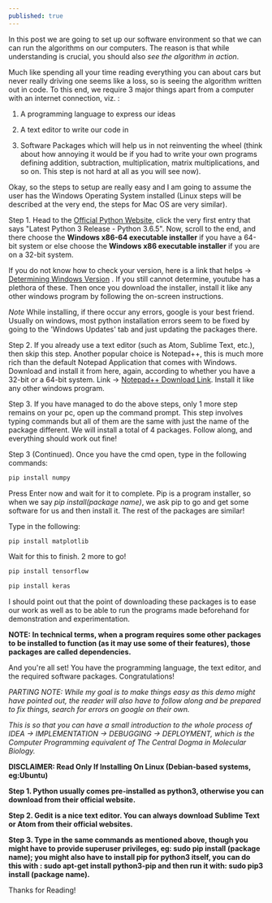 ```yaml
---
published: true
---
```

In this post we are going to set up our software environment so that we can can run the algorithms on our computers. The reason is that while understanding is crucial, you should also *see the algorithm in action*. 

Much like spending all your time reading everything you can about cars but never really driving one seems like a loss, so is seeing the algorithm written out in code. To this end, we require 3 major things apart from a computer with an internet connection, viz. :

1. A programming language to express our ideas

2. A text editor to write our code in

3. Software Packages which will help us in not reinventing the wheel (think about how annoying it would be if you had to write your own programs defining addition, subtraction, multiplication, matrix multiplications, and so on. This step is not hard at all as you will see now).

Okay, so the steps to setup are really easy and I am going to assume the user has the Windows Operating System installed (Linux steps will be described at the very end, the steps for Mac OS are very similar).


Step 1. Head to the [Official Python Website](https://www.python.org/downloads/windows/ "Official Python Website"), click the very first entry that says "Latest Python 3 Release - Python 3.6.5". Now, scroll to the end, and there choose the **Windows x86-64 executable installer** if you have a 64-bit system or else choose the **Windows x86 executable installer** if you are on a 32-bit system. 

If you do not know how to check your version, here is a link that helps -> [Determining Windows Version](https://support.microsoft.com/en-in/help/827218/how-to-determine-whether-a-computer-is-running-a-32-bit-version-or-64) . If you still cannot determine, youtube has a plethora of these. Then once you download the installer, install it like any other windows program by following the on-screen instructions. 

*Note* While installing, if there occur any errors, google is your best friend. Usually on windows, most python installation errors seem to be fixed by going to the 'Windows Updates' tab and just updating the packages there.


Step 2. If you already use a text editor (such as Atom, Sublime Text, etc.), then skip this step. Another popular choice is Notepad++, this is much more rich than the default Notepad Application that comes with Windows. Download and install it from here, again, according to whether you have a 32-bit or a 64-bit system. Link -> [Notepad++ Download Link](https://notepad-plus-plus.org/download/v7.5.6.html). Install it like any other windows program.


Step 3. If you have managed to do the above steps, only 1 more step remains on your pc, open up the command prompt. This step involves typing commands but all of them are the same with just the name of the package different. We will install a total of 4 packages. Follow along, and everything should work out fine!

Step 3 (Continued). Once you have the cmd open, type in the following commands:

```python
pip install numpy
```
Press Enter now and wait for it to complete. Pip is a program installer, so when we say *pip install(package name)*, we ask pip to go and get some software for us and then install it. The rest of the packages are similar!

Type in the following:

```python
pip install matplotlib
```

Wait for this to finish. 2 more to go!

```python
pip install tensorflow
```

```python
pip install keras
```

I should point out that the point of downloading these packages is to ease our work as well as to be able to run the programs made beforehand for demonstration and experimentation.

**NOTE: In technical terms, when a program requires some other packages to be installed to function (as it may use some of their features), those packages are called dependencies.**


And you're all set! You have the programming language, the text editor, and the required software packages. Congratulations!


*PARTING NOTE: While my goal is to make things easy as this demo might have pointed out, the reader will also have to follow along and be prepared to fix things, search for errors on google on their own.* 

*This is so that you can have a small introduction to the whole process of IDEA -> IMPLEMENTATION -> DEBUGGING -> DEPLOYMENT, which is the Computer Programming equivalent of The Central Dogma in Molecular Biology.*

**DISCLAIMER: Read Only If Installing On Linux (Debian-based systems, eg:Ubuntu)**

**Step 1. Python usually comes pre-installed as python3, otherwise you can download from their official website.**

**Step 2. Gedit is a nice text editor. You can always download Sublime Text or Atom from their official websites.**

**Step 3. Type in the same commands as mentioned above, though you might have to provide superuser privileges, eg: sudo pip install (package name); you might also have to install pip for python3 itself, you can do this with : sudo apt-get install python3-pip and then run it with: sudo pip3 install (package name).**

Thanks for Reading!
